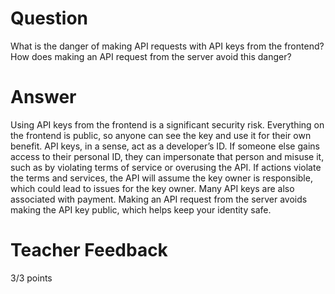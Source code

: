 # Question

What is the danger of making API requests with API keys from the frontend? How does making an API request from the server avoid this danger?

# Answer
Using API keys from the frontend is a significant security risk. Everything on the frontend is public, so anyone can see the key and use it for their own benefit. API keys, in a sense, act as a developer’s ID. If someone else gains access to their personal ID, they can impersonate that person and misuse it, such as by violating terms of service or overusing the API. If actions violate the terms and services, the API will assume the key owner is responsible, which could lead to issues for the key owner. Many API keys are also associated with payment. Making an API request from the server avoids making the API key public, which helps keep your identity safe.
# Teacher Feedback
3/3 points